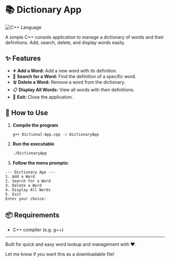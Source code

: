 

# 📚 Dictionary App
![C++ Language](https://img.shields.io/badge/Language-C++-blue)

A simple C++ console application to manage a dictionary of words and their definitions. Add, search, delete, and display words easily.

## ✨ Features

- ➕ **Add a Word:** Add a new word with its definition.
- 🔎 **Search for a Word:** Find the definition of a specific word.
- 🗑️ **Delete a Word:** Remove a word from the dictionary.
- 📋 **Display All Words:** View all words with their definitions.
- 🚪 **Exit:** Close the application.

## 🚀 How to Use

1. **Compile the program**
    ```bash
    g++ Dictional-App.cpp -o DictionaryApp
    ```
2. **Run the executable**
    ```bash
    ./DictionaryApp
    ```

3. **Follow the menu prompts:**
```
--- Dictionary App ---
1. Add a Word
2. Search for a Word
3. Delete a Word
4. Display All Words
5. Exit
Enter your choice:
```

## 📦 Requirements

- C++ compiler (e.g. g++)

***

Built for quick and easy word lookup and management with ❤️.

Let me know if you want this as a downloadable file!
